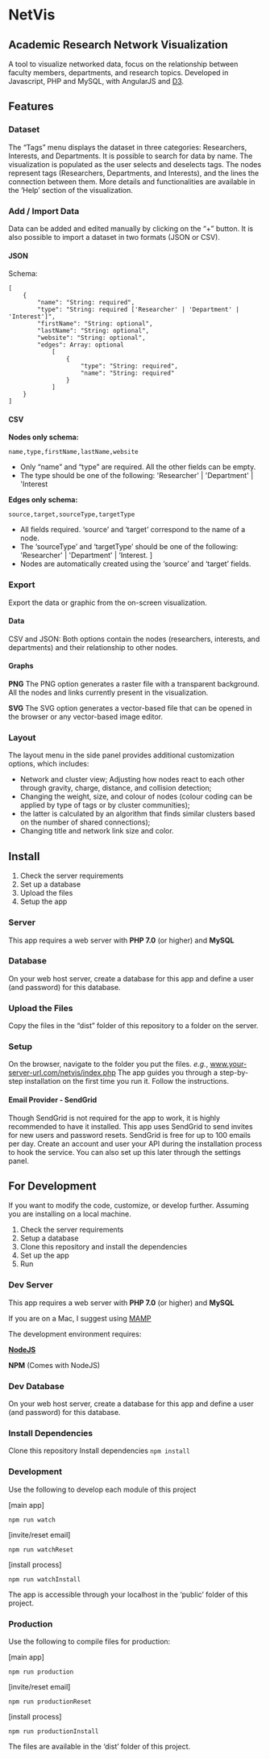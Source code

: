 # NetVis

## Academic Research Network Visualization

A tool to visualize networked data, focus on the relationship between faculty members, departments, and research topics.
Developed in Javascript, PHP and MySQL, with AngularJS and [D3](https://d3js.org/).

## Features

### Dataset

The “Tags” menu displays the dataset in three categories: Researchers, Interests, and Departments. It is possible to search for data by name. The visualization is populated as the user selects and deselects tags. The nodes represent tags (Researchers, Departments, and Interests), and the lines the connection between them. More details and functionalities are available in the ‘Help’ section of the visualization.

### Add / Import Data

Data can be added and edited manually by clicking on the “+” button.
It is also possible to import a dataset in two formats (JSON or CSV).

#### JSON

Schema:

    [   
        {
            "name": "String: required",
            "type": "String: required ['Researcher' | 'Department' | 'Interest']",
            "firstName": "String: optional",
            "lastName": "String: optional",
            "website": "String: optional",
            "edges": Array: optional
                [
                    {
                        "type": "String: required",
                        "name": "String: required"
                    }
                ]
        }
    ]

#### CSV

**Nodes only schema:**

    name,type,firstName,lastName,website

- Only “name” and “type” are required. All the other fields can be
   empty.
- The type should be one of the following: 'Researcher' | 'Department' | 'Interest

**Edges only schema:**

    source,target,sourceType,targetType

- All fields required. ‘source’ and ‘target’ correspond to the name of a node.
- The ‘sourceType’ and ‘targetType’ should be one of the following: 'Researcher' | 'Department' | ‘Interest. ]
- Nodes are automatically created using the ‘source’ and ‘target’ fields.

### Export

Export the data or graphic from the on-screen visualization.  

#### Data

CSV and JSON: Both options contain the nodes (researchers, interests, and departments) and their relationship to other nodes.

#### Graphs

**PNG**
The PNG option generates a raster file with a transparent background. All the nodes and links currently present in the visualization.

**SVG**
The SVG option generates a vector-based file that can be opened in the browser or any vector-based image editor.

### Layout

The layout menu in the side panel provides additional customization options, which includes:  

- Network and cluster view;   Adjusting how nodes react to each other through gravity, charge, distance, and collision detection;
- Changing the weight, size, and colour of nodes (colour coding can be applied by type of tags or by cluster communities);
- the latter is calculated by an algorithm that finds similar clusters based on the number of shared connections);
- Changing title and network link size and color.

## Install

1. Check the server requirements
2. Set up a database
3. Upload the files
4. Setup the app

### Server

This app requires a web server with
**PHP 7.0** (or higher) and **MySQL**

### Database

On your web host server, create a database for this app and define a user (and password) for this database.  

### Upload the Files

Copy the files in the “dist” folder of this repository to a folder on the server.

### Setup

On the browser, navigate to the folder you put the files. *e.g.*, www.your-server-url.com/netvis/index.php
The app guides you through a step-by-step installation on the first time you run it. Follow the instructions.

#### Email Provider - SendGrid

Though SendGrid is not required for the app to work, it is highly recommended to have it installed. This app uses SendGrid to send invites for new users and password resets. SendGrid is free for up to 100 emails per day. Create an account and user your API during the installation process to hook the service. You can also set up this later through the settings panel.

## For Development

If you want to modify the code, customize, or develop further.
Assuming you are installing on a local machine.

1. Check the server requirements
2. Setup a database
3. Clone this repository and install the dependencies
4. Set up the app
5. Run

### Dev Server

This app requires a web server with
**PHP 7.0** (or higher) and **MySQL**

If you are on a Mac, I suggest using [MAMP](https://www.mamp.info/en/)

The development environment requires:

[**NodeJS**](https://nodejs.org/en/)

**NPM** (Comes with NodeJS)

### Dev Database

On your web host server, create a database for this app and define a user (and password) for this database.

### Install Dependencies

Clone this repository
Install dependencies `npm install`

### Development

Use the following to develop each module of this project

[main app]

`npm run watch`

[invite/reset email]

`npm run watchReset`

[install process]

`npm run watchInstall`

The app is accessible through your localhost in the ‘public’ folder of this project.

### Production

Use the following to compile files for production:

[main app]

`npm run production`

 [invite/reset email]

`npm run productionReset`

[install process]

`npm run productionInstall`

The files are available in the ‘dist’ folder of this project.
